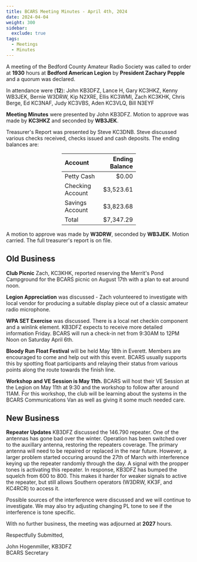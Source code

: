 ```yaml
---
title: BCARS Meeting Minutes - April 4th, 2024
date: 2024-04-04
weight: 300
sidebar:
  exclude: true
tags:
  - Meetings
  - Minutes
---
```


A meeting of the Bedford County Amateur Radio Society was called to order at **1930** hours at **Bedford American Legion** by **President Zachary Pepple** and a quorum was declared.

In attendance were (**12**): <!--more--> John KB3DFZ, Lance H, Gary KC3HKZ, Kenny WB3JEK, Bernie W3DRW, Kip N2XRE, Ellis KC3WMI, Zach KC3KHK, Chris Berge, Ed KC3NAF, Judy KC3VBS, Aden KC3VLQ, Bill N3EYF

**Meeting Minutes** were presented by John KB3DFZ. Motion to approve was made by **KC3HKZ** and seconded by **WB3JEK**.

Treasurer's Report was presented by Steve KC3DNB. Steve discussed various checks received, checks issued and cash deposits. The ending balances are:


<p><div style="margin-left: auto;
            margin-right: auto;
            width: 40%;">

|  Account          | Ending Balance |
|:------------------|---------------:|
| Petty Cash        |          $0.00 |
| Checking Account  |      $3,523.61 |
| Savings Account   |      $3,823.68 |
| Total             |      $7,347.29 |


</div></p>


A motion to approve was made by **W3DRW**, seconded by **WB3JEK**. Motion carried. The full treasurer's report is on file.

## Old Business

**Club Picnic** Zach, KC3KHK, reported reserving the Merrit's Pond Campground for the BCARS picnic on August 17th with a plan to eat around noon.

**Legion Appreciation** was discussed - Zach volunteered to investigate with local vendor for producing a suitable display piece out of a classic amateur radio microphone.

**WPA SET Exercise** was discussed. There is a local net checkin component and a winlink element. KB3DFZ expects to receive more detailed information Friday.  BCARS will run a check-in net from 9:30AM to 12PM Noon on Saturday April 6th.

**Bloody Run Float Festival** will be held May 18th in Everett. Members are encouraged to come and help out with this event. BCARS usually supports this by spotting float participants and relaying their status from various points along the route towards the finish line.

**Workshop and VE Session is May 11th.**  BCARS will host their VE Session at the Legion on May 11th at 9:30 and the workshop to follow after around 11AM. For this workshop, the club will be learning about the systems in the BCARS Communications Van as well as giving it some much needed care.

## New Business

**Repeater Updates** KB3DFZ discussed the 146.790 repeater. One of the antennas has gone bad over the winter. Operation has been switched over to the auxillary antenna, restoring the repeaters coverage. The primary antenna will need to be repaired or replaced in the near future. However, a larger problem started occuring around the 27th of March with interference keying up the repeater randomly through the day. A signal with the propper tones is activating this repeater. In response, KB3DFZ has bumped the squelch from 600 to 800. This makes it harder for weaker signals to active the repeater, but still allows Southern operators (W3DRW, KK3F, and KC4RCR) to access it. 

Possible sources of the interference were discussed and we will continue to investigate. We may also try adjusting changing PL tone to see if the interference is tone specific.


With no further business, the meeting was adjourned at **2027** hours.


Respectfully Submitted,



John Hogenmiller, KB3DFZ  
BCARS Secretary	
